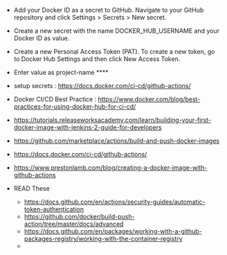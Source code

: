 
* Add your Docker ID as a secret to GitHub. Navigate to your GitHub repository and click Settings > Secrets > New secret.
* Create a new secret with the name DOCKER_HUB_USERNAME and your Docker ID as value.
* Create a new Personal Access Token (PAT). To create a new token, go to Docker Hub Settings and then click New Access Token.
* Enter value as project-name **** 

* setup secrets : https://docs.docker.com/ci-cd/github-actions/
* Docker CI/CD Best Practice : https://www.docker.com/blog/best-practices-for-using-docker-hub-for-ci-cd/
* https://tutorials.releaseworksacademy.com/learn/building-your-first-docker-image-with-jenkins-2-guide-for-developers
* https://github.com/marketplace/actions/build-and-push-docker-images
* https://docs.docker.com/ci-cd/github-actions/
* https://www.prestonlamb.com/blog/creating-a-docker-image-with-github-actions

* READ These
    * https://docs.github.com/en/actions/security-guides/automatic-token-authentication
    * https://github.com/docker/build-push-action/tree/master/docs/advanced
    * https://docs.github.com/en/packages/working-with-a-github-packages-registry/working-with-the-container-registry
    * 

